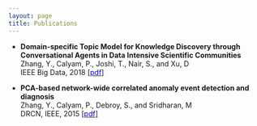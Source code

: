```yaml
---
layout: page
title: Publications
---
```


<a name="paper-dstp"></a>
* **Domain-specific Topic Model for Knowledge Discovery through Conversational Agents in Data Intensive Scientific Communities** <br />
  Zhang, Y., Calyam, P., Joshi, T., Nair, S., and Xu, D <br />
  IEEE Big Data, 2018 [[<span style="color:blue">pdf</span>]](https://github.com/zhangyuanxun/me/raw/gh-pages/docs/papers/dstp-2018.pdf)

* **PCA-based network-wide correlated anomaly event detection and diagnosis** <br />
  Zhang, Y., Calyam, P., Debroy, S., and Sridharan, M <br />
  DRCN, IEEE, 2015 [[<span style="color:blue">pdf</span>]](https://github.com/zhangyuanxun/me/raw/gh-pages/docs/papers/drcn-2015.pdf)


  